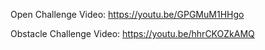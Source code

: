 Open Challenge Video: https://youtu.be/GPGMuM1HHgo

Obstacle Challenge Video: https://youtu.be/hhrCKOZkAMQ
<br>
